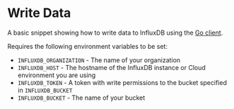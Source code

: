 # Write Data

A basic snippet showing how to write data to InfluxDB using the [Go client](https://github.com/influxdata/influxdb-client-go).

Requires the following environment variables to be set:
- `INFLUXDB_ORGANIZATION` - The name of your organization
- `INFLUXDB_HOST` - The hostname of the InfluxDB instance or Cloud environment you are using
- `INFLUXDB_TOKEN` - A token with write permissions to the bucket specified in `INFLUXDB_BUCKET`
- `INFLUXDB_BUCKET` - The name of your bucket